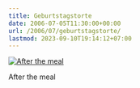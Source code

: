 ```yaml
---
title: Geburtstagstorte
date: 2006-07-05T11:30:00+00:00
url: /2006/07/geburtstagstorte/
lastmod: 2023-09-10T19:14:12+07:00
---
```

<div class="flickr">
  <a href="http://www.flickr.com/photos/schreibblogade/182415591/" title="After the meal"><img src="//static.flickr.com/65/182415591_3e2e78bfe6.jpg" alt="After the meal" /></a></p>

  <p>
    After the meal
  </p>
</div>
